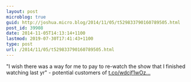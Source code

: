 ```yaml
---
layout: post
microblog: true
guid: http://joshua.micro.blog/2014/11/05/t529833790160789505.html
post_id: 39908
date: 2014-11-05T14:13:14+1100
lastmod: 2019-07-30T17:41:43+1100
type: post
url: /2014/11/05/t529833790160789505.html
---
```

"I wish there was a way for me to pay to re-watch the show that I finished watching last yr" - potential customers of [t.co/wdcjf1wOz...](http://t.co/wdcjf1wOzk)
